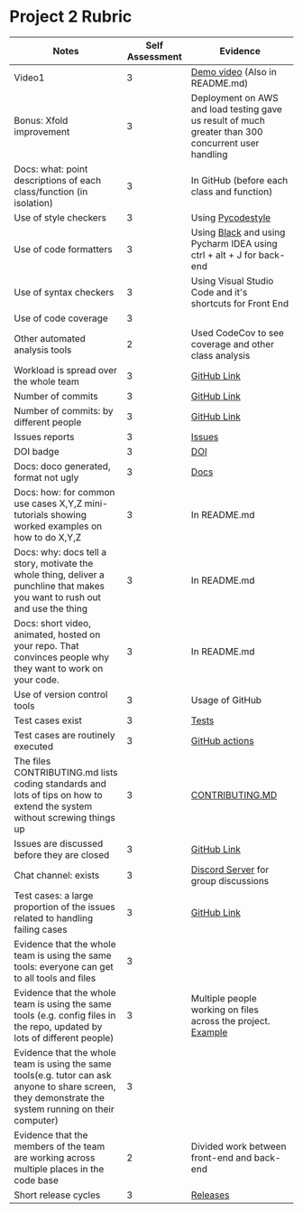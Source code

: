 # Project 2 Rubric

|Notes|Self Assessment|Evidence|
|-----|-|---------|
|Video1|3|     [Demo video](https://drive.google.com/file/d/1HqvInvVd4BRZCU7ygsuMz6vutRqEJ1RU/view?usp=sharing) (Also in README.md)        |
|Bonus: Xfold improvement|3| Deployment on AWS and load testing gave us result of much greater than 300 concurrent user handling |
|Docs: what: point descriptions of each class/function (in isolation)|3|In GitHub (before each class and function)|
|Use of style checkers|3|Using [Pycodestyle](https://pypi.org/project/pep8/)|
|Use of code formatters|3|Using [Black](https://black.readthedocs.io/en/stable/) and using Pycharm IDEA using ctrl + alt + J for back-end|
|Use of syntax checkers|3|Using Visual Studio Code and it's shortcuts for Front End|
|Use of code coverage|3||
|Other automated analysis tools|2|Used CodeCov to see coverage and other class analysis|
|Workload is spread over the whole team|3|[GitHub Link](https://github.com/akshat22/campus-job-review-system/pulse)|
|Number of commits|3|[GitHub Link](https://github.com/akshat22/campus-job-review-system)|
|Number of commits: by different people|3|[GitHub Link](https://github.com/akshat22/campus-job-review-system/pulse)|
|Issues reports|3|[Issues](https://github.com/akshat22/campus-job-review-system/issues)|
|DOI badge|3|[DOI](https://zenodo.org/record/7398576#.Y46hsXZBy5c)|
|Docs: doco generated, format not ugly|3|[Docs](https://github.com/akshat22/campus-job-review-system/tree/feature/development_by_tilak/docs/app)|
|Docs: how: for common use cases X,Y,Z mini-tutorials showing worked examples on how to do X,Y,Z|3| In README.md|
|Docs: why: docs tell a story, motivate the whole thing, deliver a punchline that makes you want to rush out and use the thing|3|In README.md|
|Docs: short video, animated, hosted on your repo. That convinces people why they want to work on your code.|3| In README.md|
|Use of version control tools|3|Usage of GitHub|
|Test cases exist|3|[Tests](https://github.com/akshat22/campus-job-review-system/tree/main/tests)|
|Test cases are routinely executed|3|[GitHub actions](https://github.com/akshat22/campus-job-review-system/actions)|
|The files CONTRIBUTING.md lists coding standards and lots of tips on how to extend the system without screwing things up|3|[CONTRIBUTING.MD]()|
|Issues are discussed before they are closed|3|[GitHub Link](https://github.com/akshat22/campus-job-review-system/issues?q=is%3Aissue+is%3Aclosed)|
|Chat channel: exists|3|[Discord Server](https://drive.google.com/file/d/1hJyumk-VMGdoJKOBiQ9zA6T7Mkp2MPPC/view?usp=sharing) for group discussions|
|Test cases: a large proportion of the issues related to handling failing cases|3|[GitHub Link](https://github.com/akshat22/campus-job-review-system/issues?q=is%3Aissue+is%3Aclosed)|
|Evidence that the whole team is using the same tools: everyone can get to all tools and files|3||
|Evidence that the whole team is using the same tools (e.g. config files in the repo, updated by lots of different people)|3|Multiple people working on files across the project. [Example](https://github.com/ashishjoshi2605/ncsu-campus-jobs-review-system/compare/main...akshat22:campus-job-review-system:feature/development_by_tilak) |
|Evidence that the whole team is using the same tools(e.g. tutor can ask anyone to share screen, they demonstrate the system running on their computer)|3||
|Evidence that the members of the team are working across multiple places in the code base|2| Divided work between front-end and back-end|
|Short release cycles|3|[Releases](https://github.com/akshat22/campus-job-review-system/releases)|
